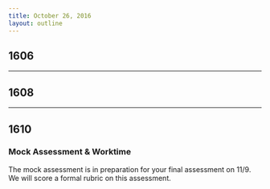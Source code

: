 ```yaml
---
title: October 26, 2016
layout: outline
---
```


## 1606

***

## 1608

***

## 1610

### Mock Assessment & Worktime
The mock assessment is in preparation for your final assessment on 11/9.
We will score a formal rubric on this assessment.
